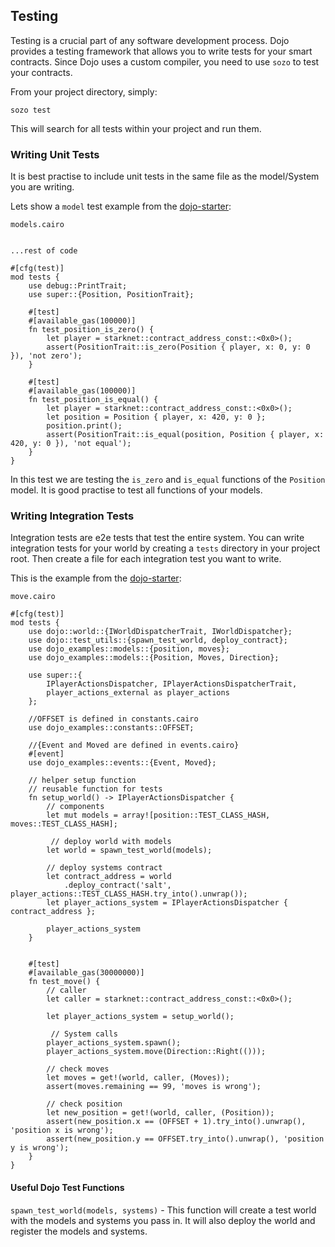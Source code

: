 ## Testing

Testing is a crucial part of any software development process. Dojo provides a testing framework that allows you to write tests for your smart contracts. Since Dojo uses a custom compiler, you need to use `sozo` to test your contracts.

From your project directory, simply:

```shell
sozo test
```

This will search for all tests within your project and run them.


### Writing Unit Tests

It is best practise to include unit tests in the same file as the model/System you are writing.

Lets show a `model` test example from the [dojo-starter](https://github.com/dojoengine/dojo-starter):

`models.cairo`
```rust,ignore

...rest of code

#[cfg(test)]
mod tests {
    use debug::PrintTrait;
    use super::{Position, PositionTrait};

    #[test]
    #[available_gas(100000)]
    fn test_position_is_zero() {
        let player = starknet::contract_address_const::<0x0>();
        assert(PositionTrait::is_zero(Position { player, x: 0, y: 0 }), 'not zero');
    }

    #[test]
    #[available_gas(100000)]
    fn test_position_is_equal() {
        let player = starknet::contract_address_const::<0x0>();
        let position = Position { player, x: 420, y: 0 };
        position.print();
        assert(PositionTrait::is_equal(position, Position { player, x: 420, y: 0 }), 'not equal');
    }
}

```

In this test we are testing the `is_zero` and `is_equal` functions of the `Position` model. It is good practise to test all functions of your models.


### Writing Integration Tests

Integration tests are e2e tests that test the entire system. You can write integration tests for your world by creating a `tests` directory in your project root. Then create a file for each integration test you want to write.

This is the example from the [dojo-starter](https://github.com/dojoengine/dojo-starter):

`move.cairo`
```rust,ignore
#[cfg(test)]
mod tests {
    use dojo::world::{IWorldDispatcherTrait, IWorldDispatcher};
    use dojo::test_utils::{spawn_test_world, deploy_contract};
    use dojo_examples::models::{position, moves};
    use dojo_examples::models::{Position, Moves, Direction};
    
    use super::{
        IPlayerActionsDispatcher, IPlayerActionsDispatcherTrait,
        player_actions_external as player_actions
    };

    //OFFSET is defined in constants.cairo
    use dojo_examples::constants::OFFSET;

    //{Event and Moved are defined in events.cairo}
    #[event]
    use dojo_examples::events::{Event, Moved};

    // helper setup function
    // reusable function for tests
    fn setup_world() -> IPlayerActionsDispatcher {
        // components
        let mut models = array![position::TEST_CLASS_HASH, moves::TEST_CLASS_HASH];

         // deploy world with models
        let world = spawn_test_world(models);
        
        // deploy systems contract
        let contract_address = world
            .deploy_contract('salt', player_actions::TEST_CLASS_HASH.try_into().unwrap());
        let player_actions_system = IPlayerActionsDispatcher { contract_address };

        player_actions_system
    }


    #[test]
    #[available_gas(30000000)]
    fn test_move() {
        // caller
        let caller = starknet::contract_address_const::<0x0>();

        let player_actions_system = setup_world();
        
         // System calls
        player_actions_system.spawn();
        player_actions_system.move(Direction::Right(()));

        // check moves
        let moves = get!(world, caller, (Moves));
        assert(moves.remaining == 99, 'moves is wrong');

        // check position
        let new_position = get!(world, caller, (Position));
        assert(new_position.x == (OFFSET + 1).try_into().unwrap(), 'position x is wrong');
        assert(new_position.y == OFFSET.try_into().unwrap(), 'position y is wrong');
    }
}
```

#### Useful Dojo Test Functions

`spawn_test_world(models, systems)` - This function will create a test world with the models and systems you pass in. It will also deploy the world and register the models and systems.
